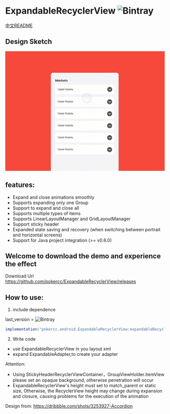 # ExpandableRecyclerView ![Bintray](https://img.shields.io/bintray/v/pokercc/android/ExpandableRecyclerView)
[中文README](./README_CN.md)
## Design Sketch

![](./img/accordion.gif)

## features:
- Expand and close animations smoothly
- Supports expanding only one Group
- Support to expand and close all
- Supports multiple types of items
- Supports LinearLayoutManager and GridLayoutManager
- Support sticky header
- Expanded state saving and recovery (when switching between portrait and horizontal screens)
- Support for Java project integration (>= v0.6.0)

## Welcome to download the demo and experience the effect
Download Url https://github.com/pokercc/ExpandableRecyclerView/releases

## How to use:
1. include dependence

last_version = ![Bintray](https://img.shields.io/bintray/v/pokercc/android/ExpandableRecyclerView)

```gradle
implementation("pokercc.android.ExpandableRecyclerView:expandableRecyclerView:${last_version}")

```

2. Write code
- use ExpandableRecyclerView in you layout xml
- expand ExpandableAdapter,to create your adapter


Attention:
- Using StickyHeaderRecyclerViewContainer，GroupViewHolder.itemView please set an opaque background, otherwise penetration will occur
- ExpandableRecyclerView's height must set to match_parent or static size, Otherwise, the RecyclerView height may change during expansion and closure, causing problems for the execution of the animation


Design from: https://dribbble.com/shots/3253927-Accordion